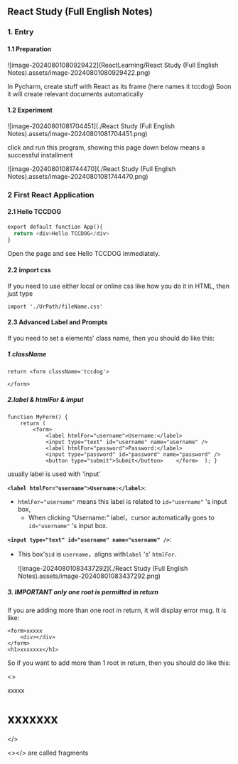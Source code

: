 ## React Study (Full English Notes)

### 1. Entry

#### 1.1 Preparation

![image-20240801080929422](ReactLearning/React Study (Full English Notes).assets/image-20240801080929422.png)

In Pycharm, create stuff with React as its frame (here names it tccdog) Soon it will create relevant documents automatically

#### 1.2 Experiment

![image-20240801081704451](./React Study (Full English Notes).assets/image-20240801081704451.png)

click and run this program, showing this page down below means a successful installment

![image-20240801081744470](./React Study (Full English Notes).assets/image-20240801081744470.png)

### 2 First React Application

#### 2.1 Hello TCCDOG

```python
export default function App(){
  return <div>Hello TCCDOG</div>
}
```

Open the page and see Hello TCCDOG immediately.

#### 2.2 import css

If you need to use either local or online css like how you do it in HTML, then just type

```react
import './UrPath/fileName.css'
```

#### 2.3 Advanced Label and Prompts

If you need to set a elements' class name, then you should do like this:

##### 1.className

```react
return <form className='tccdog'>

</form>
```

##### 2.label & htmlFor & imput

```react
function MyForm() { 
    return (
        <form>
            <label htmlFor="username">Username:</label>      
            <input type="text" id="username" name="username" />       
            <label htmlFor="password">Password:</label>      
            <input type="password" id="password" name="password" />       
            <button type="submit">Submit</button>    </form>  ); }
```

usually label is used with 'input'

**`<label htmlFor="username">Username:</label>`**:

- `htmlFor="username"` means this label is related to `id="username"` 's input box,
  - When clicking “Username:” label，cursor automatically goes to `id="username"` 's input box.

**`<input type="text" id="username" name="username" />`**:

- This box's`id` is `username`，aligns with`label` 's' `htmlFor`.

  ![image-20240801083437292](./React Study (Full English Notes).assets/image-20240801083437292.png)

##### 3. IMPORTANT only one root is permitted in return

If you are adding more than one root in return, it will display error msg. It is like:

```react
<form>xxxxx
	<div></div>
</form>
<h1>xxxxxxx</h1>
```

So if you want to add more than 1 root in return, then you should do like this:

<>

<form>xxxxx
	<div></div>
</form>
<h1>xxxxxxx</h1>

</>

<></> are called fragments



